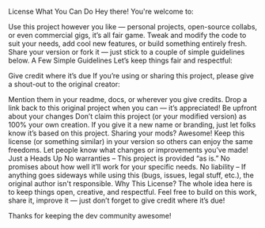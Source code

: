 License
What You Can Do
Hey there! You're welcome to:

Use this project however you like — personal projects, open-source collabs, or even commercial gigs, it’s all fair game.
Tweak and modify the code to suit your needs, add cool new features, or build something entirely fresh.
Share your version or fork it — just stick to a couple of simple guidelines below.
A Few Simple Guidelines
Let’s keep things fair and respectful:

Give credit where it’s due
If you’re using or sharing this project, please give a shout-out to the original creator:

Mention them in your readme, docs, or wherever you give credits.
Drop a link back to this original project when you can — it’s appreciated!
Be upfront about your changes
Don’t claim this project (or your modified version) as 100% your own creation.
If you give it a new name or branding, just let folks know it’s based on this project.
Sharing your mods? Awesome!
Keep this license (or something similar) in your version so others can enjoy the same freedoms.
Let people know what changes or improvements you’ve made!
Just a Heads Up
No warranties – This project is provided “as is.” No promises about how well it’ll work for your specific needs.
No liability – If anything goes sideways while using this (bugs, issues, legal stuff, etc.), the original author isn't responsible.
Why This License?
The whole idea here is to keep things open, creative, and respectful. Feel free to build on this work, share it, improve it — just don’t forget to give credit where it’s due!

Thanks for keeping the dev community awesome!
